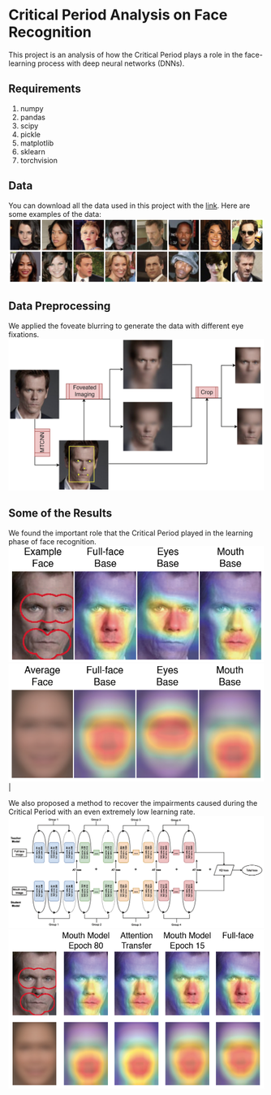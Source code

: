 # Critical Period Analysis on Face Recognition
This project is an analysis of how the Critical Period plays a role in the face-learning process with deep neural networks (DNNs). 
## Requirements
1. numpy
2. pandas
3. scipy
4. pickle
5. matplotlib
6. sklearn
7. torchvision
## Data
You can download all the data used in this project with the [link](https://drive.google.com/file/d/1mYLO-ZxjkAV4EAXfbeYySsnk2KcHr4Y-/view?usp=sharing).
Here are some examples of the data:
![Data Exp](Figs/Fig1-A.png)
## Data Preprocessing
We applied the foveate blurring to generate the data with different eye fixations.
![Data Prep](Figs/Fig1-c.png)
## Some of the Results
We found the important role that the Critical Period played in the learning phase of face recognition.
![The Grad-CAM for an example face](Figs/Fig2-E.png)
![The Grad-CAM group average across faces](Figs/Fig2-f.png)|


We also proposed a method to recover the impairments caused during the Critical Period with an even extremely low learning rate.
![KL-AT](Figs/Fig6-A.png)
![Grad-CAM](Figs/Fig6-D.png)
